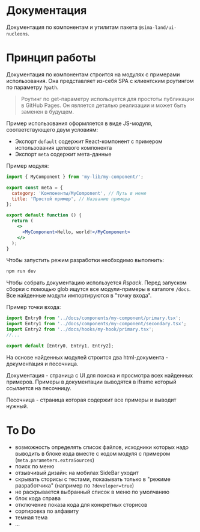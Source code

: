 # Документация

Документация по компонентам и утилитам пакета `@sima-land/ui-nucleons`.

# Принцип работы

Документация по компонентам строится на модулях с примерами использования. Она представляет из-себя SPA с клиентским роутингом по параметру `?path`.

> Роутинг по get-параметру используется для простоты публикации в GitHub Pages. Он является деталью реализации и может быть заменен в будущем.

Пример использования оформляется в виде JS-модуля, соответствующего двум условиям:

- Экспорт `default` содержит React-компонент с примером использования целевого компонента
- Экспорт `meta` содержит мета-данные

Пример модуля:

```jsx
import { MyComponent } from 'my-lib/my-component/';

export const meta = {
  category: 'Компоненты/MyComponent', // Путь в меню
  title: 'Простой пример', // Название примера
};

export default function () {
  return (
    <>
      <MyComponent>Hello, world!</MyComponent>
    </>
  );
}
```

Чтобы запустить режим разработки необходимо выполнить:

```bash
npm run dev
```

Чтобы собрать документацию используется _Rspack_. Перед запуском сборки с помощью glob ищутся все модули-примеры в каталоге `/docs`.
Все найденные модули импортируются в "точку входа".

Пример точки входа:

```js
import Entry0 from '../docs/components/my-component/primary.tsx';
import Entry1 from '../docs/components/my-component/secondary.tsx';
import Entry2 from '../docs/hooks/my-hook/primary.tsx';
//...

export default [Entry0, Entry1, Entry2];
```

На основе найденных модулей строится два html-документа - документация и песочница.

Документация - страница с UI для поиска и просмотра всех найденных примеров. Примеры в документации выводятся в iframe который ссылается на песочницу.

Песочница - страница которая содержит все примеры и выводит нужный.

# To Do

- возможность определять список файлов, исходники которых надо выводить в блоке кода вместе с кодом модуля с примером (`meta.parameters.extraSources`)
- поиск по меню
- отзывчивый дизайн: на мобилах SideBar уходит
- скрывать сторисы с тестами, показывать только в "режиме разработчика" (например по `?developer=true`)
- не раскрывается выбранный список в меню по умолчанию
- блок кода справа
- отключение показа кода для конкретных сторисов
- сортировка по алфавиту
- темная тема
- ...
